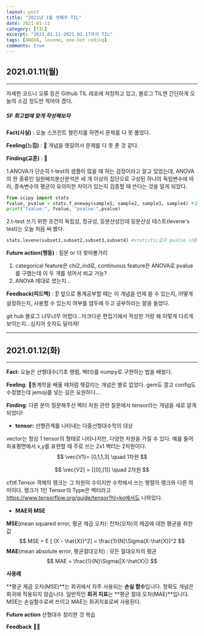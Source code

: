 ```yaml
---
layout: post
title: "2021년 1월 셋째주 TIL"
date: 2021-01-11
category: [TIL]
excerpt: "2021.01.11-2021.01.17까지 TIL"
tags: [ANOVA, levene, one-hot coding]
comments: true
---
```


## 2021.01.11(월)

---

자세한 코드나 오류 등은 Github TIL 레포에 저장하고 있고, 블로그 TIL엔 간단하게 오늘의 소감 정도만 적어야 겠다. 

##### 5F 회고법에 맞게 작성해보자

**Fact(사실)** : 오늘 스프린트 챌린지를 하면서 문제를 다 못 풀었다.

**Feeling(느낌)** : :3rd_place_medal: 개념을 헷갈려서 문제를 다 못 푼 것 같다. 

**Finding(교훈)** : :triangular_flag_on_post:

1.ANOVA가 단순히 t-test의 샘플이 많을 때 하는 검정이라고 알고 있었는데, ANOVA의 한 종류인 일원배치분산분석은  세 개 이상의 집단으로 구성된 하나의 독립변수에 따라, 종속변수의 평균이 유의미한 차이가 있는지 검증할 때 쓴다는 것을 알게 되었다.

```python
from scipy import stats
fvalue, pvalue = stats.f_oneway(sample1, sample2, sample3, sample4) #깔끔하게 프린트 된다
print("fvalue:", fvalue, "pvalue:",pvalue)  
```

2.t-test 쓰기 위한 조건이 독립성, 정규성, 등분산성인데 등분산성 테스트(levene's test)는 오늘 처음 써 봤다.

```python
stats.levene(subset1,subset2,subset3,subset4) #statistic값과 pvalue 나옴
```



**Future action(행동)** : 질문 or 더 찾아볼거리

1. categorical feature은 chi2_ind로, continuous feature은 ANOVA로 pvalue를 구했는데 이 두 개를 섞어서 비교 가능? 
2. ANOVA 제대로 썼는지... 

**Feedback(피드백)** : :ear: 앞으로 통계공부할 때는 이 개념을 언제 쓸 수 있는지, 어떻게 설정하는지, 사용할 수 있는지 여부를 염두에 두고 공부하라는 말을 들었다.



git hub 블로그 너무너무 어렵다...마크다운 편집기에서 작성한 거랑 왜 이렇게 다르게 보이는지...심지어 숫자도 달라져!

---

## 2021.01.12(화)

---

**Fact**: 오늘은 선형대수(기초 행렬, 벡터)를 numpy로 구현하는 법을 배웠다.

**Feeling**: :2nd_place_medal:통계학을 배울 때처럼 헷갈리는 개념은 별로 없었다.  gem도 깔고 config도 수정했는데 jemoji를 넣는 길은 요원하다...

**Finding**: 다른 분이 질문해주신 벡터 차원 관련 질문에서 tensor라는 개념을 새로 알게되었다!

* **tensor:** 선형관계를 나타내는 다중선형대수학의 대상

vector는 항상 1 tensor의 형태로 나타나지만, 다양한 차원을 가질 수 있다. 예를 들어 좌표평면에서 x,y를 표현할 때 주로 쓰는 2x1 벡터는 2차원이다.
$$
\vec{V1}= [0,1,1,3] \quad 1차원
$$

$$
\vec{V2} = [[0],[1]] \quad 2차원
$$

cf)tf.Tensor 객체의 랭크는 그 차원의 수이지만 수학에서 쓰는 행렬의 랭크와 다른 의미이다. 랭크가 1인 Tensor의 Type은 벡터라고 https://www.tensorflow.org/guide/tensor?hl=ko에서도 나와있다.



* **MAE와 MSE**

**MSE**(mean squared error, 평균 제곱 오차): 잔차(오차)의 제곱에 대한 평균을 취한 값 
$$
MSE = E [ (X - \hat{X})^2] = \frac{1}{N}\Sigma(X-\hat{X})^2
$$
**MAE**(mean absolute error, 평균절대오차) : 모든 절대오차의 평균
$$
MAE = \frac{1}{N}\Sigma(|X-\hat{X}|)
$$


**사용례**

**평균 제곱 오차(MSE)**는 회귀에서 자주 사용되는 **손실 함수**입니다. 정확도 개념은 회귀에 적용되지 않습니다. 일반적인 **회귀 지표**는 **평균 절대 오차(MAE)**입니다. MSE는 손실함수로써 쓰이고  MAE는 회귀지표로써 사용된다. 

[^ ]:https://blog.naver.com/PostView.nhn?blogId=heygun&logNo=221516529668&parentCategoryNo=&categoryNo=56&viewDate=&isShowPopularPosts=true&from=search

**Future action** 선형대수 정리한 것 복습

**Feedback** :woman_shrugging: